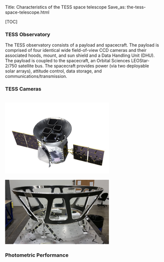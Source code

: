 Title: Characteristics of the TESS space telescope
Save_as: the-tess-space-telescope.html

[TOC]

### TESS Observatory

The TESS observatory consists of a payload and spacecraft. The payload is comprised of four identical wide field-of-view CCD cameras and their associated hoods, mount, and sun shield and a Data Handling Unit (DHU). The payload is coupled to the spacecraft, an Orbital Sciences LEOStar-2/750 satellite bus. The spacecraft provides power (via two deployable solar arrays), attitude control, data storage, and communications/transmission. 



### TESS Cameras


<br/>

<img class="img-responsive" style="max-width:67%;" src="images/mission/tess_spacecraft_cameras.jpg">

<br/>




<br/>

<img class="img-responsive" style="max-width:67%;" src="images/mission/tess_camerabaffle_BertaThompsonpresentation.png">

<br/>


### Photometric Performance




